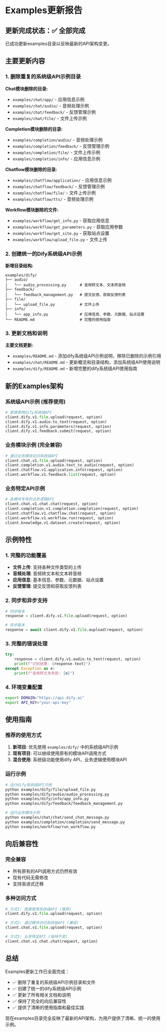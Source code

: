# Examples更新报告

## 更新完成状态：✅ 全部完成

已成功更新examples目录以反映最新的API架构变更。

## 主要更新内容

### 1. 删除重复的系统级API示例目录

**Chat模块删除的目录:**
- `examples/chat/app/` - 应用信息示例
- `examples/chat/audio/` - 音频处理示例
- `examples/chat/feedback/` - 反馈管理示例
- `examples/chat/file/` - 文件上传示例

**Completion模块删除的目录:**
- `examples/completion/audio/` - 音频处理示例
- `examples/completion/feedback/` - 反馈管理示例
- `examples/completion/file/` - 文件上传示例
- `examples/completion/info/` - 应用信息示例

**Chatflow模块删除的目录:**
- `examples/chatflow/application/` - 应用信息示例
- `examples/chatflow/feedback/` - 反馈管理示例
- `examples/chatflow/file/` - 文件上传示例
- `examples/chatflow/tts/` - 音频处理示例

**Workflow模块删除的文件:**
- `examples/workflow/get_info.py` - 获取应用信息
- `examples/workflow/get_parameters.py` - 获取应用参数
- `examples/workflow/get_site.py` - 获取站点设置
- `examples/workflow/upload_file.py` - 文件上传

### 2. 创建统一的Dify系统级API示例

**新增目录结构:**
```
examples/dify/
├── audio/
│   └── audio_processing.py      # 音频转文本、文本转音频
├── feedback/
│   └── feedback_management.py   # 提交反馈、获取反馈列表
├── file/
│   └── upload_file.py           # 文件上传
├── info/
│   └── app_info.py              # 应用信息、参数、元数据、站点设置
└── README.md                    # 完整的使用指南
```

### 3. 更新文档和说明

**主要文档更新:**
- `examples/README.md` - 添加dify系统级API示例说明，移除已删除的示例引用
- `examples/chat/README.md` - 更新概览和目录结构，添加系统级API使用说明
- `examples/dify/README.md` - 新增完整的dify系统级API使用指南

## 新的Examples架构

### 系统级API示例 (推荐使用)
```python
# 直接使用dify系统级API
client.dify.v1.file.upload(request, option)
client.dify.v1.audio.to_text(request, option)
client.dify.v1.info.parameters(request, option)
client.dify.v1.feedback.submit(request, option)
```

### 业务模块示例 (完全兼容)
```python
# 通过业务模块访问系统级API
client.chat.v1.file.upload(request, option)
client.completion.v1.audio.text_to_audio(request, option)
client.chatflow.v1.application.info(request, option)
client.workflow.v1.feedback.list(request, option)
```

### 业务特定API示例
```python
# 各模块专有的业务逻辑API
client.chat.v1.chat.chat(request, option)
client.completion.v1.completion.completion(request, option)
client.chatflow.v1.chatflow.chat(request, option)
client.workflow.v1.workflow.run(request, option)
client.knowledge.v1.dataset.create(request, option)
```

## 示例特性

### 1. 完整的功能覆盖
- **文件上传**: 支持各种文件类型的上传
- **音频处理**: 音频转文本和文本转音频
- **应用信息**: 基本信息、参数、元数据、站点设置
- **反馈管理**: 提交反馈和获取反馈列表

### 2. 同步和异步支持
```python
# 同步版本
response = client.dify.v1.file.upload(request, option)

# 异步版本
response = await client.dify.v1.file.aupload(request, option)
```

### 3. 完整的错误处理
```python
try:
    response = client.dify.v1.audio.to_text(request, option)
    print(f"识别结果: {response.text}")
except Exception as e:
    print(f"音频转文本失败: {e}")
```

### 4. 环境变量配置
```bash
export DOMAIN="https://api.dify.ai"
export API_KEY="your-api-key"
```

## 使用指南

### 推荐的使用方式
1. **新项目**: 优先使用 `examples/dify/` 中的系统级API示例
2. **现有项目**: 可以继续使用原有的模块API调用方式
3. **混合使用**: 系统级功能使用dify API，业务逻辑使用模块API

### 运行示例
```bash
# 运行dify系统级API示例
python examples/dify/file/upload_file.py
python examples/dify/audio/audio_processing.py
python examples/dify/info/app_info.py
python examples/dify/feedback/feedback_management.py

# 运行业务模块示例
python examples/chat/chat/send_chat_message.py
python examples/completion/completion/send_message.py
python examples/workflow/run_workflow.py
```

## 向后兼容性

### 完全兼容
- 所有原有的API调用方式仍然有效
- 现有代码无需修改
- 支持渐进式迁移

### 多种访问方式
```python
# 方式1: 直接使用系统级API (推荐)
client.dify.v1.file.upload(request, option)

# 方式2: 通过模块访问系统级API (兼容)
client.chat.v1.file.upload(request, option)

# 方式3: 业务特定API (保持不变)
client.chat.v1.chat.chat(request, option)
```

## 总结

Examples更新工作已全面完成：
- ✅ 删除了重复的系统级API示例目录和文件
- ✅ 创建了统一的dify系统级API示例
- ✅ 更新了所有相关文档和说明
- ✅ 保持了完全的向后兼容性
- ✅ 提供了清晰的使用指南和最佳实践

现在examples目录完全反映了最新的API架构，为用户提供了清晰、统一的使用示例。